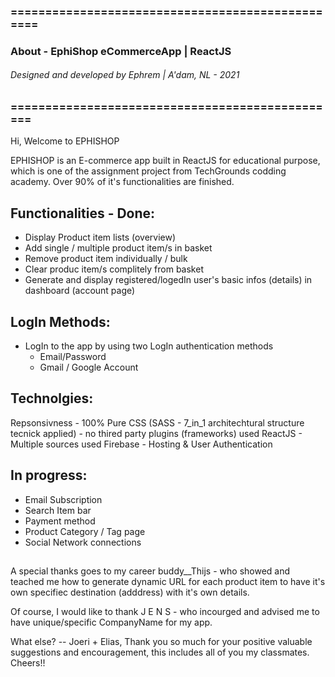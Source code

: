 ### =================================================

### About - EphiShop eCommerceApp | ReactJS

###### Designed and developed by Ephrem | A'dam, NL - 2021

### ================================================

Hi, Welcome to EPHISHOP

EPHISHOP is an E-commerce app built in ReactJS for educational purpose, which is one of the assignment project from TechGrounds codding academy.
Over 90% of it's functionalities are finished.

## Functionalities - Done:

- Display Product item lists (overview)
- Add single / multiple product item/s in basket
- Remove product item individually / bulk
- Clear produc item/s complitely from basket
- Generate and display registered/logedIn user's basic infos (details) in dashboard (account page)

## LogIn Methods:

- LogIn to the app by using two LogIn authentication methods
  - Email/Password
  - Gmail / Google Account

## Technolgies:

Repsonsivness - 100% Pure CSS (SASS - 7_in_1 architechtural structure tecnick applied) - no thired party plugins (frameworks) used
ReactJS - Multiple sources used
Firebase - Hosting & User Authentication

## In progress:

- Email Subscription
- Search Item bar
- Payment method
- Product Category / Tag page
- Social Network connections
## 
A special thanks goes to my career buddy\_\_Thijs - who showed and teached me how to generate dynamic URL for each product item to have it's own specifiec destination (adddress) with it's own details.

Of course, I would like to thank J E N S - who incourged and advised me to have unique/specific CompanyName for my app.

What else? -- Joeri + Elias, Thank you so much for your positive valuable suggestions and encouragement, this includes all of you my classmates.
Cheers!!
